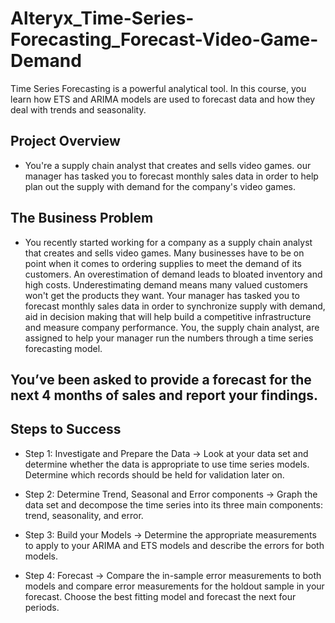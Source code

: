 # Alteryx_Time-Series-Forecasting_Forecast-Video-Game-Demand
Time Series Forecasting is a powerful analytical tool. In this course, you learn how ETS and ARIMA models are used to forecast data and how they deal with trends and seasonality.

## Project Overview
* You're a supply chain analyst that creates and sells video games. our manager has tasked you to forecast monthly sales data in order to help plan out the supply with demand for the company's video games.

## The Business Problem
* You recently started working for a company as a supply chain analyst that creates and sells video games. Many businesses have to be on point when it comes to ordering supplies to meet the demand of its customers. An overestimation of demand leads to bloated inventory and high costs. Underestimating demand means many valued customers won't get the products they want. Your manager has tasked you to forecast monthly sales data in order to synchronize supply with demand, aid in decision making that will help build a competitive infrastructure and measure company performance. You, the supply chain analyst, are assigned to help your manager run the numbers through a time series forecasting model.

## You’ve been asked to provide a forecast for the next 4 months of sales and report your findings.

## Steps to Success
* Step 1: Investigate and Prepare the Data
-> Look at your data set and determine whether the data is appropriate to use time series models. Determine which records should be held for validation later on.

* Step 2: Determine Trend, Seasonal and Error components
-> Graph the data set and decompose the time series into its three main components: trend, seasonality, and error.

* Step 3: Build your Models
-> Determine the appropriate measurements to apply to your ARIMA and ETS models and describe the errors for both models.

* Step 4: Forecast
-> Compare the in-sample error measurements to both models and compare error measurements for the holdout sample in your forecast. Choose the best fitting model and forecast the next four periods.
